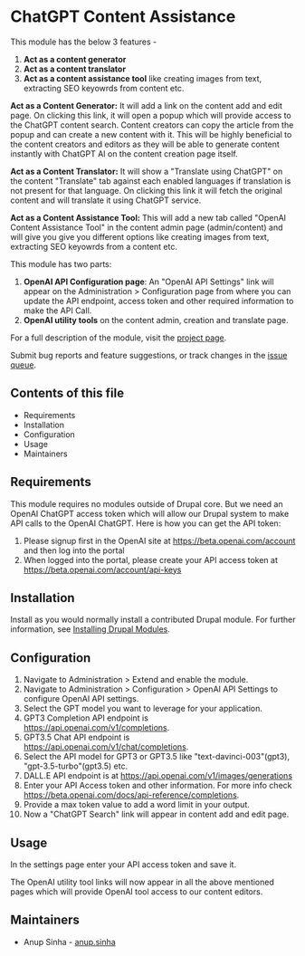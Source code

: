 # ChatGPT Content Assistance

This module has the below 3 features -
1. **Act as a content generator**
2. **Act as a content translator**
3. **Act as a content assistance tool** like creating images from text,
   extracting SEO keyowrds from content etc.

**Act as a Content Generator:**
It will add a link on the content add and edit page. On clicking this link, 
it will open a popup which will provide access to the ChatGPT content search. 
Content creators can copy the article from the popup and can create a new 
content with it. This will be highly beneficial to the content creators 
and editors as they will be able to generate content instantly with ChatGPT 
AI on the content creation page itself.

**Act as a Content Translator:**
It will show a "Translate using ChatGPT" on the content "Translate" tab against 
each enabled languages if translation is not present for that language. 
On clicking this link it will fetch the original content and will translate 
it using ChatGPT service.

**Act as a Content Assistance Tool:**
This will add a new tab called "OpenAI Content Assistance Tool" in the 
content admin page (admin/content) and will give you give you different options
like creating images from text, extracting SEO keyowrds from a content etc.

This module has two parts:

1. **OpenAI API Configuration page**: An "OpenAI API Settings" link will appear
   on the Administration > Configuration page from where you can update the API
   endpoint, access token and other required information to make the API Call.
2. **OpenAI utility tools** on the content admin, creation and translate page.

For a full description of the module, visit the
[project page](https://www.drupal.org/project/chatgpt_plugin).

Submit bug reports and feature suggestions, or track changes in the
[issue queue](https://www.drupal.org/project/issues/chatgpt_plugin).


## Contents of this file

- Requirements
- Installation
- Configuration
- Usage
- Maintainers


## Requirements

This module requires no modules outside of Drupal core. But we need an OpenAI 
ChatGPT access token which will allow our Drupal system to make API calls to
the OpenAI ChatGPT. Here is how you can get the API token:
1. Please signup first in the OpenAI site at https://beta.openai.com/account
   and then log into the portal
2. When logged into the portal, please create your API access token at
   https://beta.openai.com/account/api-keys


## Installation

Install as you would normally install a contributed Drupal module. For further
information, see
[Installing Drupal Modules](https://www.drupal.org/docs/extending-drupal/installing-drupal-modules).


## Configuration

1. Navigate to Administration > Extend and enable the module.
2. Navigate to Administration > Configuration > OpenAI API Settings
   to configure OpenAI API settings.
3. Select the GPT model you want to leverage for your application.
4. GPT3 Completion API endpoint is https://api.openai.com/v1/completions.
5. GPT3.5 Chat API endpoint is https://api.openai.com/v1/chat/completions.
6. Select the API model for GPT3 or GPT3.5 like "text-davinci-003"(gpt3),
   "gpt-3.5-turbo"(gpt3.5) etc.
7. DALL.E API endpoint is at https://api.openai.com/v1/images/generations
8. Enter your API Access token and other information. For more info check
   https://beta.openai.com/docs/api-reference/completions.
9. Provide a max token value to add a word limit in your output.
10. Now a "ChatGPT Search" link will appear in content add and edit page.


## Usage

In the settings page enter your API access token and save it.

The OpenAI utility tool links will now appear in all the above mentioned pages
which will provide OpenAI tool access to our content editors.


## Maintainers

- Anup Sinha - [anup.sinha](https://www.drupal.org/u/anupsinha)
